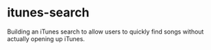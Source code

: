 # itunes-search
Building an iTunes search to allow users to quickly find songs without actually opening up iTunes.
